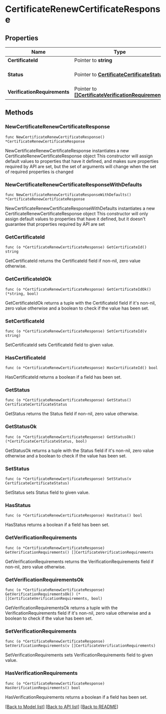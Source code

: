 # CertificateRenewCertificateResponse

## Properties

Name | Type | Description | Notes
------------ | ------------- | ------------- | -------------
**CertificateId** | Pointer to **string** |  | [optional] 
**Status** | Pointer to [**CertificateCertificateStatus**](certificateCertificateStatus.md) |  | [optional] [default to "UNKNOWN"]
**VerificationRequirements** | Pointer to [**[]CertificateVerificationRequirements**](certificateVerificationRequirements.md) |  | [optional] 

## Methods

### NewCertificateRenewCertificateResponse

`func NewCertificateRenewCertificateResponse() *CertificateRenewCertificateResponse`

NewCertificateRenewCertificateResponse instantiates a new CertificateRenewCertificateResponse object
This constructor will assign default values to properties that have it defined,
and makes sure properties required by API are set, but the set of arguments
will change when the set of required properties is changed

### NewCertificateRenewCertificateResponseWithDefaults

`func NewCertificateRenewCertificateResponseWithDefaults() *CertificateRenewCertificateResponse`

NewCertificateRenewCertificateResponseWithDefaults instantiates a new CertificateRenewCertificateResponse object
This constructor will only assign default values to properties that have it defined,
but it doesn't guarantee that properties required by API are set

### GetCertificateId

`func (o *CertificateRenewCertificateResponse) GetCertificateId() string`

GetCertificateId returns the CertificateId field if non-nil, zero value otherwise.

### GetCertificateIdOk

`func (o *CertificateRenewCertificateResponse) GetCertificateIdOk() (*string, bool)`

GetCertificateIdOk returns a tuple with the CertificateId field if it's non-nil, zero value otherwise
and a boolean to check if the value has been set.

### SetCertificateId

`func (o *CertificateRenewCertificateResponse) SetCertificateId(v string)`

SetCertificateId sets CertificateId field to given value.

### HasCertificateId

`func (o *CertificateRenewCertificateResponse) HasCertificateId() bool`

HasCertificateId returns a boolean if a field has been set.

### GetStatus

`func (o *CertificateRenewCertificateResponse) GetStatus() CertificateCertificateStatus`

GetStatus returns the Status field if non-nil, zero value otherwise.

### GetStatusOk

`func (o *CertificateRenewCertificateResponse) GetStatusOk() (*CertificateCertificateStatus, bool)`

GetStatusOk returns a tuple with the Status field if it's non-nil, zero value otherwise
and a boolean to check if the value has been set.

### SetStatus

`func (o *CertificateRenewCertificateResponse) SetStatus(v CertificateCertificateStatus)`

SetStatus sets Status field to given value.

### HasStatus

`func (o *CertificateRenewCertificateResponse) HasStatus() bool`

HasStatus returns a boolean if a field has been set.

### GetVerificationRequirements

`func (o *CertificateRenewCertificateResponse) GetVerificationRequirements() []CertificateVerificationRequirements`

GetVerificationRequirements returns the VerificationRequirements field if non-nil, zero value otherwise.

### GetVerificationRequirementsOk

`func (o *CertificateRenewCertificateResponse) GetVerificationRequirementsOk() (*[]CertificateVerificationRequirements, bool)`

GetVerificationRequirementsOk returns a tuple with the VerificationRequirements field if it's non-nil, zero value otherwise
and a boolean to check if the value has been set.

### SetVerificationRequirements

`func (o *CertificateRenewCertificateResponse) SetVerificationRequirements(v []CertificateVerificationRequirements)`

SetVerificationRequirements sets VerificationRequirements field to given value.

### HasVerificationRequirements

`func (o *CertificateRenewCertificateResponse) HasVerificationRequirements() bool`

HasVerificationRequirements returns a boolean if a field has been set.


[[Back to Model list]](../README.md#documentation-for-models) [[Back to API list]](../README.md#documentation-for-api-endpoints) [[Back to README]](../README.md)


